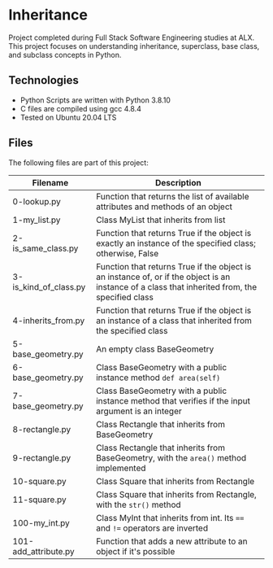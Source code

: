 # Inheritance

Project completed during Full Stack Software Engineering studies at ALX. This project focuses on understanding inheritance, superclass, base class, and subclass concepts in Python.

## Technologies

- Python Scripts are written with Python 3.8.10
- C files are compiled using gcc 4.8.4
- Tested on Ubuntu 20.04 LTS

## Files

The following files are part of this project:

| Filename            | Description                                                    |
|---------------------|----------------------------------------------------------------|
| 0-lookup.py         | Function that returns the list of available attributes and methods of an object |
| 1-my_list.py        | Class MyList that inherits from list |
| 2-is_same_class.py  | Function that returns True if the object is exactly an instance of the specified class; otherwise, False |
| 3-is_kind_of_class.py | Function that returns True if the object is an instance of, or if the object is an instance of a class that inherited from, the specified class |
| 4-inherits_from.py  | Function that returns True if the object is an instance of a class that inherited from the specified class |
| 5-base_geometry.py  | An empty class BaseGeometry |
| 6-base_geometry.py  | Class BaseGeometry with a public instance method `def area(self)` |
| 7-base_geometry.py  | Class BaseGeometry with a public instance method that verifies if the input argument is an integer |
| 8-rectangle.py      | Class Rectangle that inherits from BaseGeometry |
| 9-rectangle.py      | Class Rectangle that inherits from BaseGeometry, with the `area()` method implemented |
| 10-square.py        | Class Square that inherits from Rectangle |
| 11-square.py        | Class Square that inherits from Rectangle, with the `str()` method |
| 100-my_int.py       | Class MyInt that inherits from int. Its `==` and `!=` operators are inverted |
| 101-add_attribute.py | Function that adds a new attribute to an object if it's possible |

